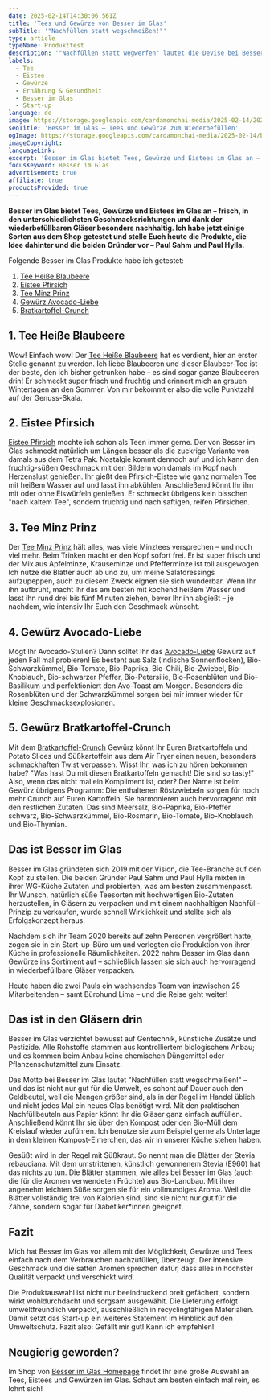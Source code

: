 ```yaml
---
date: 2025-02-14T14:30:06.561Z
title: 'Tees und Gewürze von Besser im Glas'
subTitle: '"Nachfüllen statt wegschmeißen!"'
type: article
typeName: Produkttest
description: '"Nachfüllen statt wegwerfen" lautet die Devise bei Besser im Glas. Erfahrt hier alles über die Tees und Gewürze aus Gläsern zum Wiederbefüllen!'
labels:
  - Tee
  - Eistee
  - Gewürze
  - Ernährung & Gesundheit
  - Besser im Glas
  - Start-up
language: de
image: https://storage.googleapis.com/cardamonchai-media/2025-02-14/2025-02-13-besser-im-glas-soundsvegan-1-jpg-imagine-383848_5b4c48_1024_768/640.webp
seoTitle: 'Besser im Glas – Tees und Gewürze zum Wiederbefüllen'
ogImage: https://storage.googleapis.com/cardamonchai-media/2025-02-14/besser-im-glas-jpg-imagine-382828_796059_1200_628/640.webp
imageCopyright:
languageLink:
excerpt: 'Besser im Glas bietet Tees, Gewürze und Eistees im Glas an – frisch, in den unterschiedlichsten Geschmacksrichtungen und dank der wiederbefüllbaren Gläser besonders nachhaltig. Ich habe jetzt einige Sorten aus dem Shop getestet und stelle Euch heute die Produkte, die Idee dahinter und die beiden Gründer vor – Paul Sahm und Paul Hylla.'
focusKeyword: Besser im Glas
advertisement: true
affiliate: true
productsProvided: true
---
```


**Besser im Glas bietet Tees, Gewürze und Eistees im Glas an – frisch, in den unterschiedlichsten Geschmacksrichtungen und dank der wiederbefüllbaren Gläser besonders nachhaltig. Ich habe jetzt einige Sorten aus dem Shop getestet und stelle Euch heute die Produkte, die Idee dahinter und die beiden Gründer vor – Paul Sahm und Paul Hylla.**

Folgende Besser im Glas Produkte habe ich getestet:

1. [Tee Heiße Blaubeere](#tee-heisse-blaubeere)
2. [Eistee Pfirsich](#eistee-pfirsich)
3. [Tee Minz Prinz](#tee-minz-prinz)
4. [Gewürz Avocado-Liebe](#gewuerz-avocado-liebe)
5. [Bratkartoffel-Crunch](#gewuerz-bratkartoffel-crunch)

<Gallery name="besser-im-glas-2" />

<div id="tee-heisse-blaubeere"></div>

## 1. Tee Heiße Blaubeere

Wow! Einfach wow! Der [Tee Heiße Blaubeere](https://tidd.ly/3EEnBU5) hat es verdient, hier an erster Stelle genannt zu werden. Ich liebe Blaubeeren und dieser Blaubeer-Tee ist der beste, den ich bisher getrunken habe – es sind sogar ganze Blaubeeren drin! Er schmeckt super frisch und fruchtig und erinnert mich an grauen Wintertagen an den Sommer. Von mir bekommt er also die volle Punktzahl auf der Genuss-Skala.

<div id="eistee-pfirsich"></div>

## 2. Eistee Pfirsich

[Eistee Pfirsich](https://tidd.ly/4b2mUzT) mochte ich schon als Teen immer gerne. Der von Besser im Glas schmeckt natürlich um Längen besser als die zuckrige Variante von damals aus dem Tetra Pak. Nostalgie kommt dennoch auf und ich kann den fruchtig-süßen Geschmack mit den Bildern von damals im Kopf nach Herzenslust genießen. Ihr gießt den Pfirsich-Eistee wie ganz normalen Tee mit heißem Wasser auf und lasst ihn abkühlen. Anschließend könnt Ihr ihn mit oder ohne Eiswürfeln genießen. Er schmeckt übrigens kein bisschen "nach kaltem Tee", sondern fruchtig und nach saftigen, reifen Pfirsichen.

<div id="tee-minz-prinz"></div>

## 3. Tee Minz Prinz

Der [Tee Minz Prinz](https://tidd.ly/3D3EtD0) hält alles, was viele Minztees versprechen – und noch viel mehr. Beim Trinken macht er den Kopf sofort frei. Er ist super frisch und der Mix aus Apfelminze, Krauseminze und Pfefferminze ist toll ausgewogen. Ich nutze die Blätter auch ab und zu, um meine Salatdressings aufzupeppen, auch zu diesem Zweck eignen sie sich wunderbar. Wenn Ihr ihn aufbrüht, macht Ihr das am besten mit kochend heißem Wasser und lasst ihn rund drei bis fünf Minuten ziehen, bevor Ihr ihn abgießt – je nachdem, wie intensiv Ihr Euch den Geschmack wünscht.

<div id="gewuerz-avocaodo-liebe"></div>

## 4. Gewürz Avocado-Liebe

Mögt Ihr Avocado-Stullen? Dann solltet Ihr das [Avocado-Liebe](https://tidd.ly/4gJiak2) Gewürz auf jeden Fall mal probieren! Es besteht aus Salz (Indische Sonnenflocken), Bio-Schwarzkümmel, Bio-Tomate, Bio-Paprika, Bio-Chili, Bio-Zwiebel, Bio-Knoblauch, Bio-schwarzer Pfeffer, Bio-Petersilie, Bio-Rosenblüten und Bio-Basilikum und perfektioniert den Avo-Toast am Morgen. Besonders die Rosenblüten und der Schwarzkümmel sorgen bei mir immer wieder für kleine Geschmacksexplosionen.

<div id="gewuerz-bratkartoffel-crunch"></div>

## 5. Gewürz Bratkartoffel-Crunch

Mit dem [Bratkartoffel-Crunch](https://tidd.ly/3Qk0elm) Gewürz könnt Ihr Euren Bratkartoffeln und Potato Slices und Süßkartoffeln aus dem Air Fryer einen neuen, besonders schmackhaften Twist verpassen. Wisst Ihr, was ich zu hören bekommen habe? "Was hast Du mit diesen Bratkartoffeln gemacht! Die sind so tasty!" Also, wenn das nicht mal ein Kompliment ist, oder? Der Name ist beim Gewürz übrigens Programm: Die enthaltenen Röstzwiebeln sorgen für noch mehr Crunch auf Euren Kartoffeln. Sie harmonieren auch hervorragend mit den restlichen Zutaten. Das sind Meersalz, Bio-Paprika, Bio-Pfeffer schwarz, Bio-Schwarzkümmel, Bio-Rosmarin, Bio-Tomate, Bio-Knoblauch und Bio-Thymian.

## Das ist Besser im Glas

Besser im Glas gründeten sich 2019 mit der Vision, die Tee-Branche auf den Kopf zu stellen. Die beiden Gründer Paul Sahm und Paul Hylla mixten in ihrer WG-Küche Zutaten und probierten, was am besten zusammenpasst. Ihr Wunsch, natürlich süße Teesorten mit hochwertigen Bio-Zutaten herzustellen, in Gläsern zu verpacken und mit einem nachhaltigen Nachfüll-Prinzip zu verkaufen, wurde schnell Wirklichkeit und stellte sich als Erfolgskonzept heraus.

Nachdem sich ihr Team 2020 bereits auf zehn Personen vergrößert hatte, zogen sie in ein Start-up-Büro um und verlegten die Produktion von ihrer Küche in professionelle Räumlichkeiten. 2022 nahm Besser im Glas dann Gewürze ins Sortiment auf – schließlich lassen sie sich auch hervorragend in wiederbefüllbare Gläser verpacken.

Heute haben die zwei Pauls ein wachsendes Team von inzwischen 25 Mitarbeitenden – samt Bürohund Lima – und die Reise geht weiter!

## Das ist in den Gläsern drin

Besser im Glas verzichtet bewusst auf Gentechnik, künstliche Zusätze und Pestizide. Alle Rohstoffe stammen aus kontrolliertem biologischem Anbau; und es kommen beim Anbau keine chemischen Düngemittel oder Pflanzenschutzmittel zum Einsatz.

Das Motto bei Besser im Glas lautet "Nachfüllen statt wegschmeißen!" – und das ist nicht nur gut für die Umwelt, es schont auf Dauer auch den Geldbeutel, weil die Mengen größer sind, als in der Regel im Handel üblich und nicht jedes Mal ein neues Glas benötigt wird. Mit den praktischen Nachfüllbeuteln aus Papier könnt Ihr die Gläser ganz einfach auffüllen. Anschließend könnt Ihr sie über den Kompost oder den Bio-Müll dem Kreislauf wieder zuführen. Ich benutze sie zum Beispiel gerne als Unterlage in dem kleinen Kompost-Eimerchen, das wir in unserer Küche stehen haben.

Gesüßt wird in der Regel mit Süßkraut. So nennt man die Blätter der Stevia rebaudiana. Mit dem umstrittenen, künstlich gewonnenem Stevia (E960) hat das nichts zu tun. Die Blätter stammen, wie alles bei Besser im Glas (auch die für die Aromen verwendeten Früchte) aus Bio-Landbau. Mit ihrer angenehm leichten Süße sorgen sie für ein vollmundiges Aroma. Weil die Blätter vollständig frei von Kalorien sind, sind sie nicht nur gut für die Zähne, sondern sogar für Diabetiker\*innen geeignet.

## Fazit

Mich hat Besser im Glas vor allem mit der Möglichkeit, Gewürze und Tees einfach nach dem Verbrauchen nachzufüllen, überzeugt. Der intensive Geschmack und die satten Aromen sprechen dafür, dass alles in höchster Qualität verpackt und verschickt wird.

Die Produktauswahl ist nicht nur beeindruckend breit gefächert, sondern wirkt wohldurchdacht und sorgsam ausgewählt. Die Lieferung erfolgt umweltfreundlich verpackt, ausschließlich in recyclingfähigen Materialien. Damit setzt das Start-up ein weiteres Statement im Hinblick auf den Umweltschutz. Fazit also: Gefällt mir gut! Kann ich empfehlen!

## Neugierig geworden?

Im Shop von [Besser im Glas Homepage](https://tidd.ly/41qoHfb) findet Ihr eine große Auswahl an Tees, Eistees und Gewürzen im Glas. Schaut am besten einfach mal rein, es lohnt sich!

<Gallery name="besser-im-glas-2" />

